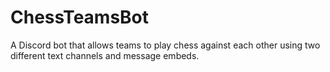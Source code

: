 # ChessTeamsBot
A Discord bot that allows teams to play chess against each other using two different text channels and message embeds.
